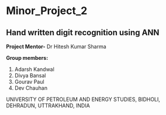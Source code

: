 # Minor_Project_2
## Hand written digit recognition using ANN

<b>Project Mentor-</b> Dr Hitesh Kumar Sharma

<b>Group members:</b>

1. Adarsh Kandwal
2. Divya Bansal
3. Gourav Paul
4. Dev Chauhan

UNIVERSITY OF PETROLEUM AND ENERGY STUDIES, BIDHOLI, DEHRADUN, UTTRAKHAND, INDIA

